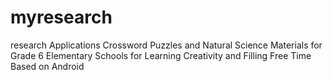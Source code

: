 # myresearch
research Applications Crossword Puzzles and Natural Science Materials for Grade 6 Elementary Schools for Learning Creativity and Filling Free Time Based on Android
